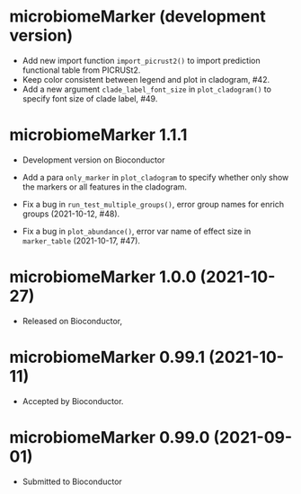 # microbiomeMarker (development version)

+ Add new import function `import_picrust2()` to import prediction functional
table from PICRUSt2.
+ Keep color consistent between legend and plot in cladogram, #42. 
+ Add a new argument `clade_label_font_size` in `plot_cladogram()` to specify 
font size of clade label, #49.

# microbiomeMarker  1.1.1

+ Development version on Bioconductor

+ Add a para `only_marker` in `plot_cladogram` to specify whether only show the 
markers or all features in the cladogram.

+ Fix a bug in `run_test_multiple_groups()`, error group names for enrich 
groups (2021-10-12, #48).

+ Fix a bug in `plot_abundance()`, error var name of effect size in
`marker_table` (2021-10-17, #47).

# microbiomeMarker 1.0.0 (2021-10-27)

+ Released on Bioconductor,

# microbiomeMarker 0.99.1 (2021-10-11)

+ Accepted by Bioconductor.

# microbiomeMarker 0.99.0 (2021-09-01)

+ Submitted to Bioconductor
